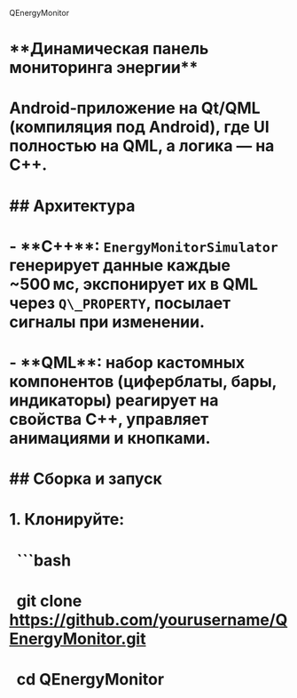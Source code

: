 QEnergyMonitor
# \*\*Динамическая панель мониторинга энергии\*\*  
# Android‑приложение на Qt/QML (компиляция под Android), где UI полностью на QML, а логика — на C++.
# \## Архитектура
# \- \*\*C++\*\*: `EnergyMonitorSimulator` генерирует данные каждые ~500 мс, экспонирует их в QML через `Q\_PROPERTY`, посылает сигналы при изменении.
# \- \*\*QML\*\*: набор кастомных компонентов (циферблаты, бары, индикаторы) реагирует на свойства C++, управляет анимациями и кнопками.
# \## Сборка и запуск
# 1\. Клонируйте:
# &nbsp;  ```bash
# &nbsp;  git clone https://github.com/yourusername/QEnergyMonitor.git
# &nbsp;  cd QEnergyMonitor

